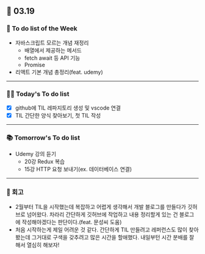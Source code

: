 ## 📆 03.19

### 📌 To do list of the Week

- 자바스크립트 모르는 개념 재정리
  - 배열에서 제공하는 메서드
  - fetch await 등 API 기능
  - Promise
- 리액트 기본 개념 총정리(feat. udemy)

---

### 💁‍♀️ Today's To do list

- [x] github에 TIL 레파지토리 생성 및 vscode 연결
- [x] TIL 간단한 양식 찾아보기, 첫 TIL 작성

---

### 📚 Tomorrow's To do list

- Udemy 강의 듣기
  - 20강 Redux 복습
  - 15강 HTTP 요청 보내기(ex. 데이터베이스 연결)

---

### 👀 회고

- 2월부터 TIL을 시작했는데 복잡하고 어렵게 생각해서 개발 블로그를 만들다가 깃허브로 넘어왔다. 차라리 간단하게 깃허브에 작업하고 내용 정리할게 있는 건 블로그에 작성해야겠다는 판단이다.(feat. 문성씨 도움)
- 처음 시작하는게 제일 어려운 것 같다. 간단하게 TIL 만들려고 레퍼런스도 많이 찾아봤는데 그거대로 구색을 갖추려고 많은 시간을 할애했다. 내일부턴 시간 분배를 잘 해서 열심히 해보자!
